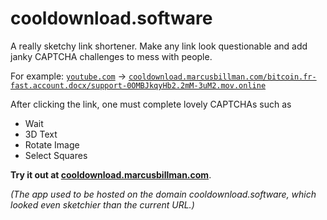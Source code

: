 # cooldownload.software

A really sketchy link shortener. Make any link look questionable and add janky CAPTCHA challenges to mess with people.

For example: [`youtube.com`](https://youtube.com) → [`cooldownload.marcusbillman.com/bitcoin.fr-fast.account.docx/support-0OMBJkqyHb2.2mM-3uM2.mov.online`](cooldownload.marcusbillman.com/bitcoin.fr-fast.account.docx/support-0OMBJkqyHb2.2mM-3uM2.mov.online)

After clicking the link, one must complete lovely CAPTCHAs such as
* Wait
* 3D Text
* Rotate Image
* Select Squares

**Try it out at [cooldownload.marcusbillman.com](https://cooldownload.marcusbillman.com)**.

*(The app used to be hosted on the domain cooldownload.software, which looked even sketchier than the current URL.)*
